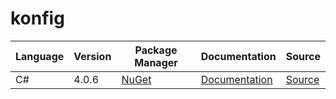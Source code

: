 # konfig

|Language|Version|Package Manager|Documentation|Source|
|-|-|-|-|-|
|C#|4.0.6|[NuGet](https://nuget.org/packages/SnapTrade.Net/4.0.6)|[Documentation](https://github.com/passiv/snaptrade-sdks/tree/master/sdks/csharp/blob/main/README.md)|[Source](https://github.com/passiv/snaptrade-sdks/tree/master/sdks/csharp)|